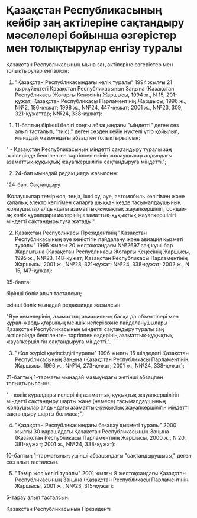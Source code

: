 # Қазақстан Республикасының кейбір заң актілеріне сақтандыру мәселелері бойынша өзгерістер мен толықтырулар енгізу туралы

Қазақстан Республикасының мына заң актілеріне өзгерістер мен толықтырулар енгізілсін:

1. "Қазақстан Республикасындағы көлік туралы" 1994 жылғы 21 қыркүйектегі Қазақстан Республикасының Заңына (Қазақстан Республикасы Жоғарғы Кеңесінің Жаршысы, 1994 ж., N 15, 201-құжат; Қазақстан Республикасы Парламентінің Жаршысы, 1996 ж., N№2, 186-құжат; 1998 ж., N№24, 447-құжат; 2001 ж., N№23, 309, 321-құжаттар; N№24, 338-құжат):

1) 11-баптың бірінші бөлігі соңғы абзацындағы "міндетті" деген сөз алып тасталып, "тиіс)." деген сөзден кейін нүктелі үтір қойылып, мынадай мазмұндағы абзацпен толықтырылсын:

" - Қазақстан Республикасының міндетті сақтандыру туралы заң актілерінде белгіленген тәртіппен өзінің жолаушылар алдындағы азаматтық-құқықтық жауапкершілігін сақтандыруға міндетті.";

2) 24-бап мынадай редакцияда жазылсын:

"24-бап. Сақтандыру

Жолаушылар теміржол, теңіз, ішкі су, әуе, автомобиль көлігімен және қалалық электр көлігімен сапарға шыққан кезде тасымалдаушының жолаушылар алдындағы азаматтық-құқықтық жауапкершілігі, сондай-ақ көлік құралдары иелерінің азаматтық-құқықтық жауапкершілігі міндетті сақтандырылуға жатады.".

2. Қазақстан Республикасы Президентінің "Қазақстан Республикасының әуе кеңістігін пайдалану және авиация қызметі туралы" 1995 жылғы 20 желтоқсандағы N№2697 заң күші бар Жарлығына (Қазақстан Республикасы Жоғарғы Кеңесінің Жаршысы, 1995 ж., N№23, 148-құжат; Қазақстан Республикасы Парламентінің Жаршысы, 2001 ж., N№23, 321-құжат; N№24, 338-құжат; 2002 ж., N 15, 147-құжат):

95-бапта:

бірінші бөлік алып тасталсын;

екінші бөлік мынадай редакцияда жазылсын:

"Әуе кемелерінің, азаматтық авиацияның басқа да объектілері мен құрал-жабдықтарының меншік иелері және пайдаланушылары Қазақстан Республикасының міндетті сақтандыру туралы заң актілерінде белгіленген тәртіппен өздерінің азаматтық-құқықтық жауапкершілігін сақтандыруға міндетті.".

3. "Жол жүрісі қауіпсіздігі туралы" 1996 жылғы 15 шілдедегі Қазақстан Республикасының Заңына (Қазақстан Республикасы Парламентінің Жаршысы, 1996 ж., N№14, 273-құжат; 2001 ж., N№24, 338-құжат):

21-баптың 1-тармағы мынадай мазмұндағы жетінші абзацпен толықтырылсын:

" - көлік құралдары иелерінің азаматтық-құқықтық жауапкершілігін міндетті сақтандыру шарты және (немесе) тасымалдаушының жолаушылар алдындағы азаматтық-құқықтық жауапкершілігін міндетті сақтандыру шарты болмаса;".

4. "Қазақстан Республикасындағы бағалау қызметі туралы" 2000 жылғы 30 қарашадағы Қазақстан Республикасының Заңына (Қазақстан Республикасы Парламентінің Жаршысы, 2000 ж., N 20, 381-құжат; 2001 ж., N№24, 338-құжат):

10-баптың 1-тармағының үшінші абзацындағы "сақтандырушысы," деген сөз алып тасталсын.

5. "Темір жол көлігі туралы" 2001 жылғы 8 желтоқсандағы Қазақстан Республикасының Заңына (Қазақстан Республикасы Парламентінің Жаршысы, 2001 ж., N№23, 315-құжат):

5-тарау алып тасталсын.

Қазақстан Республикасының Президенті

